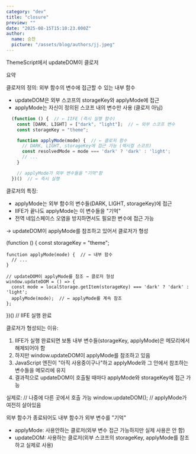 ```yaml
---
category: "dev"
title: "closure"
preview: ""
date: "2025-08-15T15:10:23.000Z"
author:
  name: 승찬
  picture: "/assets/blog/authors/jj.jpeg"
---
```


ThemeScript에서 updateDOM이 클로저

요약

클로저의 정의:
  외부 함수의 변수에 접근할 수 있는 내부 함수

  - updateDOM은 외부 스코프의 storageKey와 applyMode에 접근
  - applyMode는 자신이 정의된 스코프 내의 변수만 사용 (클로저 아님)


```jsx
  (function () {  // ← IIFE (즉시 실행 함수)
    const [DARK, LIGHT] = ["dark", "light"];  // ← 외부 스코프 변수
    const storageKey = "theme";

    function applyMode(mode) {  // ← 클로저 함수
      // DARK, LIGHT, storageKey에 접근 가능 (렉시컬 스코프)
      const resolvedMode = mode === 'dark' ? 'dark' : 'light';
      // ...
    }

    // applyMode가 외부 변수들을 "기억"함
  })()  // ← 즉시 실행
```
  클로저의 특징:
  - applyMode는 외부 함수의 변수들(DARK, LIGHT, storageKey)에 접근
  - IIFE가 끝나도 applyMode는 이 변수들을 "기억"
  - 전역 네임스페이스 오염을 방지하면서도 필요한 변수에 접근 가능

  -> updateDOM이 applyMode를 참조하고 있어서 클로저가 형성

  (function () {
    const storageKey = "theme";

    function applyMode(mode) {  // ← 내부 함수
      // ...
    }

    // updateDOM이 applyMode를 참조 → 클로저 형성
    window.updateDOM = () => {
      const mode = localStorage.getItem(storageKey) === 'dark' ? 'dark' : 'light';
      applyMode(mode);  // ← applyMode를 계속 참조
    };
  })()  // IIFE 실행 완료

  클로저가 형성되는 이유:
  1. IIFE가 실행 완료되면 보통 내부 변수들(storageKey, applyMode)은 메모리에서 해제되어야 함
  2. 하지만 window.updateDOM이 applyMode를 참조하고 있음
  3. JavaScript 엔진이 "아직 사용중이구나"하고 applyMode와 그 안에서 참조하는 변수들을 메모리에 유지
  4. 결과적으로 updateDOM이 호출될 때마다 applyMode와 storageKey에 접근 가능

  실제로:
  // 나중에 다른 곳에서 호출 가능
  window.updateDOM();  // applyMode가 여전히 살아있음

  외부 함수가 종료되어도 내부 함수가 외부 변수를 "기억"
  - applyMode: 사용안하는 클로저(외부 변수 접근 가능하지만 실제 사용은 안 함)
  - updateDOM: 사용하는 클로저(외부 스코프의 storageKey, applyMode를 참조하고 실제로 사용)


